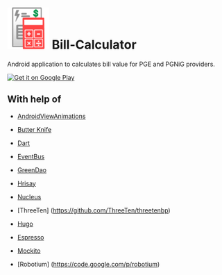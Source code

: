 ![Logo](app/src/main/res/drawable-xhdpi/ic_launcher.png) Bill-Calculator
===============

Android application to calculates bill value for PGE and PGNiG providers.

<a href="https://play.google.com/store/apps/details?id=pl.srw.billcalculator">
  <img alt="Get it on Google Play"
       src="https://developer.android.com/images/brand/en_generic_rgb_wo_45.png" />
</a>

With help of
---------
- [AndroidViewAnimations](https://github.com/daimajia/AndroidViewAnimations)
- [Butter Knife](https://github.com/JakeWharton/butterknife)
- [Dart](https://github.com/f2prateek/dart)
- [EventBus](https://github.com/greenrobot/EventBus)
- [GreenDao](http://greendao-orm.com/)
- [Hrisay](https://github.com/mg6maciej/hrisey)
- [Nucleus](https://github.com/konmik/nucleus)
- [ThreeTen] (https://github.com/ThreeTen/threetenbp)

- [Hugo](https://github.com/jakewharton/hugo)
- [Espresso](https://code.google.com/p/android-test-kit/wiki/Espresso)
- [Mockito](http://mockito.org)
- [Robotium] (https://code.google.com/p/robotium)
